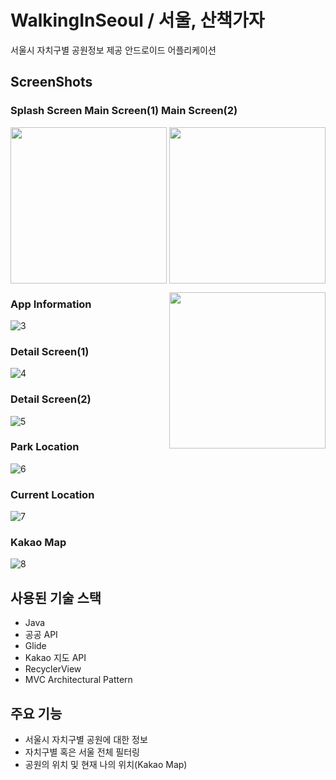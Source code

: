 # WalkingInSeoul / 서울, 산책가자

  서울시 자치구별 공원정보 제공 안드로이드 어플리케이션


## ScreenShots

### Splash Screen              Main Screen(1)                 Main Screen(2)
<img src="https://user-images.githubusercontent.com/37425087/80286185-e237ab80-8764-11ea-806d-8bce47f2fea3.gif" width="250" align="left">

<p align="center"><img src="https://user-images.githubusercontent.com/37425087/80286214-0dba9600-8765-11ea-97b1-37df0d45616e.jpg" width="250"></p>

<img src="https://user-images.githubusercontent.com/37425087/80286217-10b58680-8765-11ea-81bc-33274cddeaa7.jpg" width="250" align="right">

### App Information
![3](https://user-images.githubusercontent.com/37425087/80286219-10b58680-8765-11ea-9484-52fb3112c4d6.jpg)

### Detail Screen(1)
![4](https://user-images.githubusercontent.com/37425087/80286220-114e1d00-8765-11ea-96f4-498d7f30a9d7.jpg)

### Detail Screen(2)
![5](https://user-images.githubusercontent.com/37425087/80286224-127f4a00-8765-11ea-8d73-bac887af39da.jpg)

### Park Location
![6](https://user-images.githubusercontent.com/37425087/80286225-1317e080-8765-11ea-892c-51c095508180.jpg)

### Current Location
![7](https://user-images.githubusercontent.com/37425087/80286226-13b07700-8765-11ea-8bf5-a9f2cf785dab.jpg)

### Kakao Map
![8](https://user-images.githubusercontent.com/37425087/80286227-14490d80-8765-11ea-9431-8618f7f58dae.jpg)


## 사용된 기술 스택
  * Java
  * 공공 API
  * Glide
  * Kakao 지도 API
  * RecyclerView
  * MVC Architectural Pattern
  
## 주요 기능
  * 서울시 자치구별 공원에 대한 정보
  * 자치구별 혹은 서울 전체 필터링
  * 공원의 위치 및 현재 나의 위치(Kakao Map)
  
